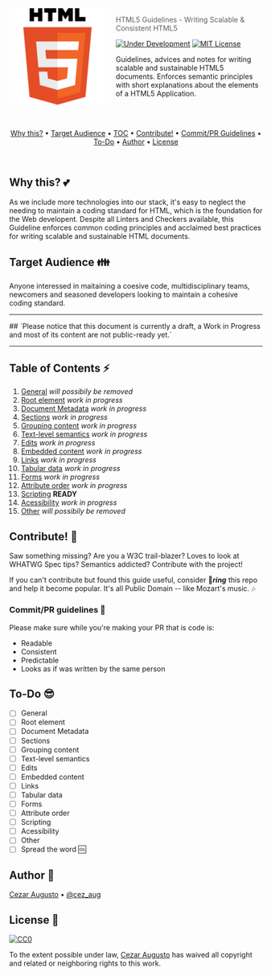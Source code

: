 <img src="HTML5.png" align="left" width="192px" height="192px"/>
<img align="left" width="0" height="192px" hspace="10"/>

> HTML5 Guidelines - Writing Scalable & Consistent HTML5

[![Under Development](https://img.shields.io/badge/under-development-orange.svg)](https://github.com/cez-aug/github-project-template) [![MIT License](https://img.shields.io/badge/public-domain-lightgrey.svg)](https://opensource.org/licenses/MIT)

Guidelines, advices and notes for writing scalable and sustainable HTML5 documents. Enforces semantic principles with short explanations about the elements of a HTML5 Application.

<br>
<br>
<p align="center">
<a href="#why-this-two_hearts">Why this?</a> • <a href="#target-audience-family">Target Audience</a> • <a href="#table-of-contents-zap">TOC</a> • <a href="#contribute-dancers">Contribute!</a> • <a href="#commitpr-guidelines-clap">Commit/PR Guidelines</a> • <a href="#to-do-sunglasses">To-Do</a> • <a href="#author-musical_keyboard">Author</a> • <a href="#license-memo">License</a> 
</p>
<br>

## Why this? :two_hearts:

As we include more technologies into our stack, it's easy to neglect the needing to maintain a coding standard for HTML, which is the foundation for the Web developent. Despite all Linters and Checkers available, this Guideline enforces common coding principles and acclaimed best practices for writing scalable and sustainable HTML documents.

## Target Audience :family:

Anyone interessed in maitaining a coesive code, multidisciplinary teams, newcomers and seasoned developers looking to maintain a cohesive coding standard.

<hr>
## `Please notice that this document is currently a draft, a Work in Progress and most of its content are not public-ready yet.`
<hr>

## Table of Contents :zap:

1. [General](#) *will possibily be removed*
2. [Root element](#) *work in progress*
3. [Document Metadata](#) *work in progress*
4. [Sections](#) *work in progress*
5. [Grouping content](#) *work in progress*
6. [Text-level semantics](#) *work in progress*
7. [Edits](#) *work in progress*
8. [Embedded content](#) *work in progress*
9. [Links](#) *work in progress*
10. [Tabular data](#) *work in progress*
11. [Forms](#) *work in progress*
13. [Attribute order](#) *work in progress*
14. [Scripting](guidelines/scripting.md) **READY**
15. [Acessibility](#) *work in progress*
16. [Other](#) *will possibily be removed*

## Contribute! :dancers:

Saw something missing? Are you a W3C trail-blazer? Loves to look at WHATWG Spec tips? Semantics addicted? Contribute with the project!

If you can't contribute but found this guide useful, consider :star2:_**ring**_ this repo and help it become popular. It's all Public Domain -- like Mozart's music. :notes:

### Commit/PR guidelines :clap:

Please make sure while you're making your PR that is code is:

* Readable
* Consistent
* Predictable
* Looks as if was written by the same person

## To-Do :sunglasses:

- [ ] General
- [ ] Root element
- [ ] Document Metadata
- [ ] Sections
- [ ] Grouping content
- [ ] Text-level semantics 
- [ ] Edits
- [ ] Embedded content
- [ ] Links
- [ ] Tabular data
- [ ] Forms
- [ ] Attribute order
- [ ] Scripting
- [ ] Acessibility
- [ ] Other
- [ ] Spread the word :cool:

## Author :musical_keyboard:

[Cezar Augusto](http://cezar.work) • [@cez_aug](http://twitter.com/cez_aug)

## License :memo:

[![CC0](https://i.creativecommons.org/p/zero/1.0/88x31.png)](https://creativecommons.org/publicdomain/zero/1.0/)

To the extent possible under law, [Cezar Augusto](http://cezar.work) has waived all copyright and related or neighboring rights to this work.
